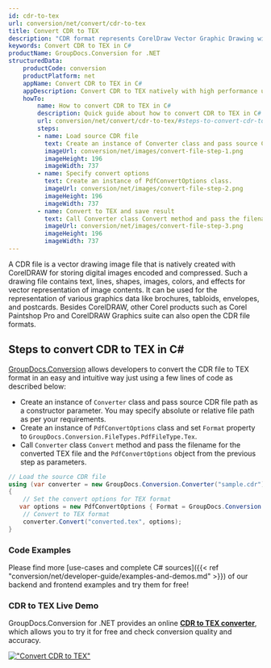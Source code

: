 ```yaml
---
id: cdr-to-tex
url: conversion/net/convert/cdr-to-tex
title: Convert CDR to TEX
description: "CDR format represents CorelDraw Vector Graphic Drawing with .cdr extension. Learn how to convert CDR to TEX file programmatically in C# language using GroupDocs.Conversion for .NET library."
keywords: Convert CDR to TEX in C#
productName: GroupDocs.Conversion for .NET
structuredData:
    productCode: conversion
    productPlatform: net
    appName: Convert CDR to TEX in C#
    appDescription: Convert CDR to TEX natively with high performance using C# language and server side GroupDocs.Conversion for .NET APIs, without the use of any software like Microsoft or Open Office.
    howTo:
        name: How to convert CDR to TEX in C# 
        description: Quick guide about how to convert CDR to TEX in C# with high performance and accuracy.
        url: conversion/net/convert/cdr-to-tex/#steps-to-convert-cdr-to-tex-in-c
        steps:
        - name: Load source CDR file 
          text: Create an instance of Converter class and pass source CDR file path as a constructor parameter. You may specify absolute or relative file path as per your requirements. 
          imageUrl: conversion/net/images/convert-file-step-1.png
          imageHeight: 196
          imageWidth: 737
        - name: Specify convert options 
          text: Create an instance of PdfConvertOptions class.
          imageUrl: conversion/net/images/convert-file-step-2.png
          imageHeight: 196
          imageWidth: 737
        - name: Convert to TEX and save result 
          text: Call Converter class Convert method and pass the filename for the converted HTML file and the PdfConvertOptions object from the previous step as parameters.
          imageUrl: conversion/net/images/convert-file-step-3.png
          imageHeight: 196
          imageWidth: 737
---
```


A CDR file is a vector drawing image file that is natively created with CorelDRAW for storing digital images encoded and compressed. Such a drawing file contains text, lines, shapes, images, colors, and effects for vector representation of image contents. It can be used for the representation of various graphics data like brochures, tabloids, envelopes, and postcards. Besides CorelDRAW, other Corel products such as Corel Paintshop Pro and CorelDRAW Graphics suite can also open the CDR file formats.

## Steps to convert CDR to TEX in C#

[GroupDocs.Conversion](https://products.groupdocs.com/conversion/net) allows developers to convert the CDR file to TEX format in an easy and intuitive way just using a few lines of code as described below:

* Create an instance of `Converter` class and pass source CDR file path as a constructor parameter. You may specify absolute or relative file path as per your requirements. 
* Create an instance of `PdfConvertOptions` class and set `Format` property to `GroupDocs.Conversion.FileTypes.PdfFileType.Tex`.
* Call `Converter` class `Convert` method and pass the filename for the converted TEX file and the `PdfConvertOptions` object from the previous step as parameters.

```csharp
// Load the source CDR file
using (var converter = new GroupDocs.Conversion.Converter("sample.cdr"))
{
    // Set the convert options for TEX format
   var options = new PdfConvertOptions { Format = GroupDocs.Conversion.FileTypes.PdfFileType.Tex };
    // Convert to TEX format
    converter.Convert("converted.tex", options);
}
```

### Code Examples

Please find more [use-cases and complete C# sources]({{< ref "conversion/net/developer-guide/examples-and-demos.md" >}}) of our backend and frontend examples and try them for free!

### CDR to TEX Live Demo

GroupDocs.Conversion for .NET provides an online [**CDR to TEX converter**](https://products.groupdocs.app/conversion/cdr-to-tex), which allows you to try it for free and check conversion quality and accuracy.

[!["Convert CDR to TEX"](conversion/net/images/convert-to-tex/convert-cdr-to-tex.png)](https://products.groupdocs.app/conversion/cdr-to-tex)